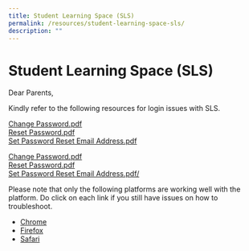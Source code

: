 ```yaml
---
title: Student Learning Space (SLS)
permalink: /resources/student-learning-space-sls/
description: ""
---
```

Student Learning Space (SLS)
============================

Dear Parents,  
  
Kindly refer to the following resources for login issues with SLS.  
  
[Change Password.pdf](/files/SLS/Change%20Password.pdf)<br>
[Reset Password.pdf](/files/SLS/Reset%20Password.pdf)<br>
[Set Password Reset Email Address.pdf](/files/SLS/Set%20Password%20Reset%20Email%20Address.pdf)  

<a href="/files/SLS/Change%20Password.pdf" target=_blank>Change Password.pdf</a><br>
<a href="/files/SLS/Reset%20Password.pdf" target=_blank>Reset Password.pdf</a><br>
<a href="/files/SLS/Set%20Password%20Reset%20Email%20Address.pdf" target=_blank>Set Password Reset Email Address.pdf/</a>

  
Please note that only the following platforms are working well with the platform. Do click on each link if you still have issues on how to troubleshoot.  

*   <a href="https://support.google.com/chrome_webstore/answer/2664769?rd=1" target=_blank>Chrome</a>
*   <a href="https://support.mozilla.org/en-US/kb/disable-or-remove-add-ons" target=_blank>Firefox</a>
*   <a href="https://support.apple.com/en-us/HT203051" target=_blank>Safari</a>